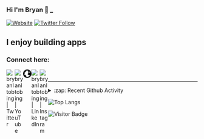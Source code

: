 ### Hi I'm Bryan 👋 _

[![Website](https://img.shields.io/website?label=bryanlumbantobing&style=for-the-badge&url=https://bryantobing12.github.io)](https://bryantobing12.github.io/)
[![Twitter Follow](https://img.shields.io/twitter/follow/bryantobing12?color=1DA1F2&logo=twitter&style=for-the-badge)](https://twitter.com/intent/follow?original_referer=https%3A%2F%2Fgithub.com%2Fbryantobing12&screen_name=bryantobing12)

## I enjoy building apps


### Connect here:

[<img align="left" alt="bryanltobing | Twitter" width="22px" src="https://cdn.jsdelivr.net/npm/simple-icons@v3/icons/twitter.svg" />][twitter]
[<img align="left" alt="bryanltobing | YouTube" width="22px" src="https://cdn.jsdelivr.net/npm/simple-icons@v3/icons/youtube.svg" />][youtube]
[<img align="left" alt="bryanltobing" width="22px" src="https://raw.githubusercontent.com/iconic/open-iconic/master/svg/globe.svg" />][website]
[<img align="left" alt="bryanltobing | LinkedIn" width="22px" src="https://cdn.jsdelivr.net/npm/simple-icons@v3/icons/linkedin.svg" />][linkedin]
[<img align="left" alt="bryanltobing | Instagram" width="22px" src="https://cdn.jsdelivr.net/npm/simple-icons@v3/icons/instagram.svg" />][instagram]

<br/>

---

<details>
  <summary>:zap: Recent Github Activity</summary>
  
<!--START_SECTION:activity-->
1. 🗣 Commented on [#15](https://github.com/letranloc/draft-js-katex-plugin/issues/15) in [letranloc/draft-js-katex-plugin](https://github.com/letranloc/draft-js-katex-plugin)
2. 🗣 Commented on [#25](https://github.com/sstur/draft-js-utils/issues/25) in [sstur/draft-js-utils](https://github.com/sstur/draft-js-utils)
3. 🗣 Commented on [#65](https://github.com/sstur/draft-js-utils/issues/65) in [sstur/draft-js-utils](https://github.com/sstur/draft-js-utils)
4. 🗣 Commented on [#84](https://github.com/sstur/draft-js-utils/issues/84) in [sstur/draft-js-utils](https://github.com/sstur/draft-js-utils)
5. ❗️ Closed issue [#21](https://github.com/fpellicero/react-bottom-drawer/issues/21) in [fpellicero/react-bottom-drawer](https://github.com/fpellicero/react-bottom-drawer)
<!--END_SECTION:activity-->

</details>


![Top Langs](https://github-readme-stats.vercel.app/api/top-langs/?username=bryantobing12&hide=TeX&layout=compact&theme=light)


![Visitor Badge](https://visitor-badge.laobi.icu/badge?page_id=bryantobing12.bryantobing12)


[twitter]: https://twitter.com/bryantobing12
[website]: https://bryantobing12.github.io/
[youtube]: https://www.youtube.com/channel/UC_DIpegrExwnDk6qAKsHygg?view_as=subscriber
[instagram]: https://www.instagram.com/bryanltobing/
[linkedin]: https://www.linkedin.com/in/bryanlumbantobing/

